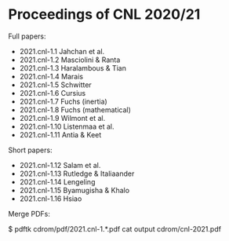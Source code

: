Proceedings of CNL 2020/21
==========================

Full papers:

- 2021.cnl-1.1 Jahchan et al.
- 2021.cnl-1.2 Masciolini & Ranta
- 2021.cnl-1.3 Haralambous & Tian
- 2021.cnl-1.4 Marais
- 2021.cnl-1.5 Schwitter
- 2021.cnl-1.6 Cursius
- 2021.cnl-1.7 Fuchs (inertia)
- 2021.cnl-1.8 Fuchs (mathematical)
- 2021.cnl-1.9 Wilmont et al.
- 2021.cnl-1.10 Listenmaa et al.
- 2021.cnl-1.11 Antia & Keet

Short papers:

- 2021.cnl-1.12 Salam et al.
- 2021.cnl-1.13 Rutledge & Italiaander
- 2021.cnl-1.14 Lengeling
- 2021.cnl-1.15 Byamugisha & Khalo
- 2021.cnl-1.16 Hsiao

Merge PDFs:

$ pdftk cdrom/pdf/2021.cnl-1.*.pdf cat output cdrom/cnl-2021.pdf
